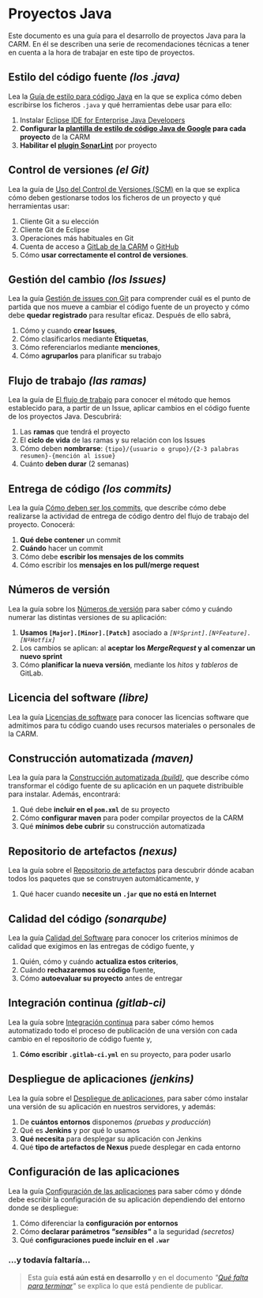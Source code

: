 # Proyectos Java

Este documento es una guía para el desarrollo de proyectos Java para la CARM. En él se describen una serie de recomendaciones técnicas a tener en cuenta a la hora de trabajar en este tipo de proyectos.


## Estilo del código fuente *(los .java)*

Lea la [Guía de estilo para código Java](Guia-codigo-java.md) en la que se explica cómo deben escribirse los ficheros ```.java``` y qué herramientas debe usar para ello:

1. Instalar [Eclipse IDE for Enterprise Java Developers](https://www.eclipse.org/downloads/packages/)
2. **Configurar la [plantilla de estilo de código Java de Google](https://github.com/google/styleguide/blob/gh-pages/eclipse-java-google-style.xml) para cada proyecto** de la CARM
3. **Habilitar el [plugin SonarLint](https://www.sonarlint.org/eclipse/)** por proyecto


## Control de versiones *(el Git)*

Lea la guía de [Uso del Control de Versiones (SCM)](Guia-SCM.md) en la que se explica cómo deben gestionarse todos los ficheros de un proyecto y qué herramientas usar:

1. Cliente Git a su elección
2. Cliente Git de Eclipse
3. Operaciones más habituales en Git
4. Cuenta de acceso a [GitLab de la CARM](https://gitlab.carm.es) o [GitHub](https://github.com/carm-es/)
5. Cómo **usar correctamente el control de versiones**.


## Gestión del cambio *(los Issues)*

Lea la guía [Gestión de issues con Git](Guia-Issues.md) para comprender cuál es el punto de partida que nos mueve a cambiar el código fuente de un proyecto y cómo debe **quedar registrado** para resultar eficaz. Después de ello sabrá, 

1. Cómo y cuando **crear Issues**,
2. Cómo clasificarlos mediante **Etiquetas**,
3. Cómo referenciarlos mediante **menciones**,
4. Cómo **agruparlos** para planificar su trabajo 


## Flujo de trabajo  *(las ramas)*

Lea la guía de [El flujo de trabajo](Guia-Workflow.md) para conocer el método que hemos establecido para, a partir de un Issue, aplicar cambios en el código fuente de los proyectos Java. Descubrirá:

1. Las **ramas** que tendrá el proyecto
2. El **ciclo de vida** de las ramas y su relación con los Issues
3. Cómo deben **nombrarse**: ```{tipo}/{usuario o grupo}/{2-3 palabras resumen}-{mención al issue}``` 
4. Cuánto **deben durar** (2 semanas)


## Entrega de código *(los commits)*

Lea la guía [Cómo deben ser los commits](Guia-Commits.md), que describe cómo debe realizarse la actividad de entrega de código dentro del flujo de trabajo del proyecto. Conocerá:

1. **Qué debe contener** un commit
2. **Cuándo** hacer un commit
3. Cómo debe **escribir los mensajes de los commits**
4. Cómo escribir los **mensajes en los pull/merge request**


## Números de versión

Lea la guía sobre los [Números de versión](Guia-Versiones.md) para 
saber cómo y cuándo numerar las distintas versiones de su aplicación:

1. **Usamos ```[Major].[Minor].[Patch]```** asociado a *```[NºSprint].[NºFeature].[NºHotfix]```*
2. Los cambios se aplican: al **aceptar los *MergeRequest* y al comenzar un nuevo sprint**
3. Cómo **planificar la nueva versión**, mediante los *hitos* y *tableros* de GitLab.


## Licencia del software *(libre)*

Lea la guía [Licencias de software](Guia-Licencias.md) para conocer las 
licencias software que admitimos para tu código cuando uses
recursos materiales o personales de la CARM.


## Construcción automatizada *(maven)*

Lea la guía para la [Construcción automatizada *(build)*](Guia-Maven.md), que describe cómo transformar el código fuente
de su aplicación en un paquete distribuible para instalar. Además, encontrará: 

1. Qué debe **incluir en el ```pom.xml```** de su proyecto
2. Cómo **configurar maven** para poder compilar proyectos de la CARM
3. Qué **mínimos debe cubrir** su construcción automatizada


## Repositorio de artefactos *(nexus)*

Lea la guía sobre el [Repositorio de artefactos](Guia-Nexus.md) para 
descubrir dónde acaban todos los paquetes que se construyen automáticamente, y

1. Qué hacer cuando **necesite un ```.jar``` que no está en Internet**

## Calidad del código *(sonarqube)*

Lea la guía [Calidad del Software](Guia-Sonar.md)
para conocer los criterios mínimos de calidad que exigimos en las
entregas de código fuente, y

1. Quién, cómo y cuándo **actualiza estos criterios**,
2. Cuándo **rechazaremos su código** fuente,
3. Cómo **autoevaluar su proyecto** antes de entregar

## Integración continua *(gitlab-ci)*

Lea la guía sobre [Integración continua](Guia-CI.md) para saber cómo hemos automatizado todo el proceso de publicación 
de una versión con cada cambio en el
repositorio de código fuente y,

1. **Cómo escribir ```.gitlab-ci.yml```** en su proyecto, para poder usarlo

## Despliegue de aplicaciones *(jenkins)*

Lea la guía sobre el [Despliegue de aplicaciones](Guia-CD.md), para saber cómo instalar una versión de su aplicación
en nuestros servidores, y además:

1. De **cuántos entornos** disponemos *(pruebas y producción*)
2. Qué es **Jenkins** y por qué lo usamos
3. **Qué necesita** para desplegar su aplicación con Jenkins
4. Qué **tipo de artefactos de Nexus** puede desplegar en cada entorno


## Configuración de las aplicaciones

Lea la guía [Configuración de las aplicaciones](Guia-Configuracion.md) para saber cómo y dónde
debe escribir la configuración de su aplicación dependiendo del
entorno donde se despliegue:

1. Cómo diferenciar la **configuración por entornos**
2. Cómo **declarar parámetros *"sensibles"*** a la seguridad *(secretos)*
3. Qué **configuraciones puede incluir en el ```.war```** 


### ...y todavía faltaría...
> Esta guía **está aún está en desarrollo** y en el documento *"[Qué falta para terminar](Guia-AunLeFalta.md)"* se explica lo que está pendiente de publicar.
